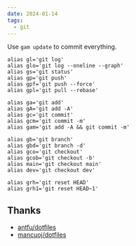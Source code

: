 ```yaml
---
date: 2024-01-14
tags:
  - git
---
```



Use `gam update` to commit everything. 

```
alias gl='git log'
alias glo='git log --oneline --graph'
alias gs='git status'
alias gp='git push'
alias gpf='git push --force'
alias gpl='git pull --rebase'

alias ga='git add'
alias gA='git add -A'
alias gc='git commit'
alias gcm='git commit -m'
alias gam='git add -A && git commit -m'

alias gb='git branch'
alias gbd='git branch -d'
alias gco='git checkout'
alias gcob='git checkout -b'
alias main='git checkout main'
alias dev='git checkout dev'

alias grh='git reset HEAD'
alias grh1='git reset HEAD~1'
```


## Thanks

- [antfu/dotfiles](https://github.com/antfu/dotfiles)
- [mancuoj/dotfiles](https://github.com/mancuoj/dotfiles)
